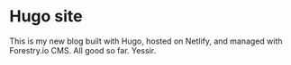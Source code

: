 # Hugo site
This is my new blog built with Hugo, hosted on Netlify, and managed with Forestry.io CMS. All good so far. Yessir.
